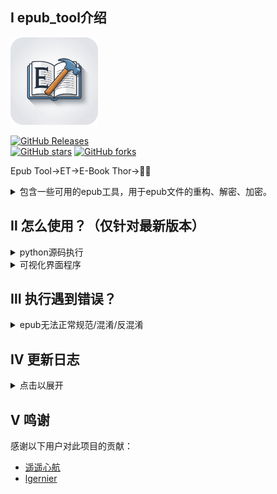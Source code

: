 

## Ⅰ epub_tool介绍<br>


<div>
<img src="./img/icon.ico" alt="图片名称" style="width:10em">
</div>


[![GitHub Releases](https://img.shields.io/github/v/release/cnwxi/epub_tool)](https://github.com/cnwxi/epub_tool/releases/latest)  
 [![GitHub stars](https://img.shields.io/github/stars/cnwxi/epub_tool)](https://github.com/cnwxi/epub_tool/stargazers)
  [![GitHub forks](https://img.shields.io/github/forks/cnwxi/epub_tool)](https://github.com/cnwxi/epub_tool/network/members)

Epub Tool->ET->E-Book Thor->📖🔨

<details>
  <summary>包含一些可用的epub工具，用于epub文件的重构、解密、加密。</summary>
  <p>


1. `重构epub为规范格式_v2.8.3.py`->`utils\reformat_epub.py`<br>
作用：见原文件名。<br>
原始的百度贴吧帖子链接：[遥遥心航的帖子](https://jump2.bdimg.com/p/8090221625)。<br>
遥遥心航提供的原始文件：[蓝奏云网盘链接](https://wwb.lanzoub.com/b01k016hg) 密码：`i89p`。<br>
2. `重构epub并反文件名混淆.py`->`utils\decrypt_epub.py`<br>
作用：见原文件名。<br>
3. `重构epub并加入文件名混淆.py`->`utils\encrypt_epub.py`<br>
作用：见原文件名。<br>
4. `epub_tool.py`<br>
作用：对上述工具的整合的命令行程序。<br>
5. `epub_tool_TKUI.py`<br>
作用：对上述工具的整合的带操作界面的程序。<br>

注：重构会严格保证文件夹分类和文件名后缀。[https://github.com/cnwxi/epub_tool/issues/13]
  </p>
</details>

## Ⅱ 怎么使用？（仅针对最新版本）<br>

<details>
  <summary>python源码执行</summary>
  <p>

1. 下载python3.8；<br> 
2. 使用`git clone https://github.com/cnwxi/epub_tool.git`克隆本仓库；或直接在网页下载源码压缩包，解压后得到py文件；<br>
3. 准备依赖库，在终端输入`python -m pip install -r requirements.txt`;<br>
4. 执行py文件。<br> 
    - 单个工具执行：<br> 
    1. 使用命令行执行 `python 解压目标文件夹/epub_tool/utils/**.py` 或修改py为pyz双击运行。<br>
    - 整合工具执行：<br> 
    1. 使用命令行执行 `python 解压目标文件夹/epub_tool/epub_tool.py -i 需要处理的epub文件或者所在文件夹 -e/d/r` 其中e、d、r为不同的处理模式，分别是混淆`-e`、反混淆`-d`、重新格式化`-r`。<br> 
    2. 也可使用命令行执行 `python 解压目标文件夹/epub_tool/epub_tool.py -i 需要处理的epub文件或者所在文件夹 -m 处理模式`，处理模式为e、d、r。<br> 

  </p>
</details>

<!-- 

<details> 
  <summary>命令行程序</summary>
  <p>

1. 从[releases](https://github.com/cnwxi/epub_tool/releases)下载对应的可执行文件；<br>
2. Windows可以直接双击可执行文件；<br>
![image](https://github.com/user-attachments/assets/53ed7c69-3f59-44fd-9c59-b754ada6c5a8)
3. 或使用命令行工具`CMD、Power Shell、Terminal`执行；<br>
4. 如提示无权限运行，可在终端输入 `chmod +x /可执行文件所在路径` （macOS：还需进入“设置-安全性与隐私-通用-允许从以下位置下载的APP”点击“仍要打开”）<br>
参考如图：<br>
![image](https://github.com/user-attachments/assets/18dd97fb-cc39-47d4-b5eb-fb48b01a28cd)
![image](https://github.com/user-attachments/assets/e0f7e997-6912-4792-a72d-f415e0525e34)
5. 参数列表参考如下：<br>
\-i  后面接需要处理的epub文件或所在文件夹；<br>
\-e  无需后接任何参数，指定程序对epub进行混淆处理；<br>
\-d  无需后接任何参数，指定程序对epub进行反混淆处理；<br>
\-r  无需后接任何参数，指定程序对epub进行格式化处理。<br>
\-m  后接指定的处理模式，e、d、r。（可选，效果同上-e、-d、-r）
6. 现在输入为文件夹路径时会提醒选择文件执行edr操作或所有文件执行edr操作。<br> 
 ![image](https://github.com/user-attachments/assets/4c5d6a6e-2e6e-427d-9251-8d9e4c2a3a68) 

- 举例：<br>
在可执行文件所在文件夹打开命令行工具（或打开命令行工具后切换到可执行文件所在文件夹）。<br>
可使用的命令行工具如cmd/powershell/terminal等。<br>
输入`Windows_epub_tool.exe -i epub文件路径或所在文件夹路径 -d`或`Windows_epub_tool.exe -i epub文件路径或所在文件夹路径 -m d`
并回车（注意不同平台可执行文件名不一致）。<br>
此命令行指定程序读取指定目录下所有epub文件，并对这些文件进行反混淆。<br>

  </p>
</details>

<details>
  <summary>Windows系统CMD命令行操作演示</summary>
  <p>
    
1. 可执行文件已下载至C:\Users\Administrator\Downloads\Programs位置，打开文件管理器，进入对应目录。如图：<br>
<img src="https://github.com/user-attachments/assets/0cd71e92-714b-4f44-8060-ad5d353ebb7a" width="600"><br>
2. 在最上方地址输入框输入cmd并回车，则可以直接在此目录下打开cmd。如图：<br>
<img src="https://github.com/user-attachments/assets/2f23826d-480a-4526-9dbe-f3fb06f5fa35" width="600"><br>
<img src="https://github.com/user-attachments/assets/8def1166-f7f6-4738-bed8-0b3057e1d81b" width="600"><br>
3. 输入 Windows_epub_tool.exe -i epub文件路径或所在文件夹路径 -d （注：此为演示命令行，具体的输入文件/文件夹和执行模式需要你自行指定）<br>
或 Windows_epub_tool.exe -i epub文件路径或所在文件夹路径 -m d 。如图：<br>
<img src="https://github.com/user-attachments/assets/0e1c703f-1c78-4242-9dce-480219805005" width="600"><br>
  
  </p>
</details> 

-->

<details>
  <summary>可视化界面程序</summary>
  <p>

    

>（注：同样会在程序所在路径生成log日志文件）<br>
> （Mac参考命令行程序教程授予权限；Windows若报告病毒文件请忽略警告，允许文件保留本地。）

- UI预览，具体界面可能随后续更新改动<br>
mac<br>
<img width="300" alt="mac" src="https://github.com/user-attachments/assets/dd3ba06c-5fb7-4439-88d6-4ff67ed1f0db" /><br> 
windows<br> 
<img width="300" alt="windows" src="https://github.com/user-attachments/assets/99acedf7-2f41-44bb-9059-6de9d36dd1d0" /><br> 

  </p>
</details>

## Ⅲ 执行遇到错误？

<details>
  <summary>epub无法正常规范/混淆/反混淆</summary><br>
  <p>
    1、优先解压文件，查看其中content.opf文件，检查是否存在问题。若无法解决，在Issues区提交issue并附带原文件。[https://github.com/cnwxi/epub_tool/issues/8 https://github.com/cnwxi/epub_tool/issues/10]<br>
  </p>
  <p>
    2、若下载文件名带“精品”二字，且解压后文件夹内包含“/META-INF/encryption.xml”，检查此文件内是否有“ZhangYue.Inc”字样。若满足则此文件为掌阅加密书籍，为规避版权问题，此处不提供解密程序，请使用「掌阅」打开阅读。[https://github.com/cnwxi/epub_tool/issues/19]<br> 
  </p>

</details>

## Ⅳ 更新日志<br>
<details>
  <summary>点击以展开</summary>
  <p>

### 2025.04.23<br>
移除命令行程序编译；移除mac编译-F参数；添加icon.icns图标适配macOS，优化显示效果；移除Ubuntu（Linux系统）编译。<br>
### 2025.03.20<br>
修复失效的自定义输出路径。<br>
### 2025.03.01<br>
图标打包进可执行文件。<br>
### 2025.02.20<br>
更新图标。<br>
### 2024.12.25<br>
修复在mac上的日志文件写入位置，更改日志写入方式，清理原始脚本中重复的无效循环。<br>
### 2024.12.24<br>
Update build.yml。https://github.com/cnwxi/epub_tool/pull/17<br>
### 2024.12.23<br>
调整UI、取消push自动构建。<br>
### 2024.12.17<br>
修复UI显示问题,分支整合。<br>
### 2024.12.16<br>
创建新分支TKUI，实现基本UI DEMO，功能已整合。<br>
### 2024.11.17<br>
添加文件夹手动选择需要处理文件，输入文件序号进行选择，不再是默认处理文件夹内全部epub文件，添加了输入检测提示，错误后会返回重新输入。https://github.com/cnwxi/epub_tool/pull/15<br>
### 2024.10.24<br>
修复未处理输入时拖入文件带引号导致的文件路径检查错误。<br>
### 2024.09.09<br>
因额外依赖库未打包到可执行文件，重新打包可执行文件。<br>
更新相关使用教程。<br>
### 2024.09.08<br>
为避免有人不会使用命令行工具，更新Windows系统下相关操作的基础流程。<br>
程序允许直接双击执行，后续再输入参数。<br>
对应操作忽略固定后缀跳过文件处理。_encrypt、_decrypt、_reformat<br>
### 2024.08.29<br>
修复混淆ID导致的反混淆不完全。<br>
修复存在异常opf时程序闪退问题。<br>
更新日志记录。<br>
### 2024.08.28<br>
整合代码，使用命令行批量处理epub文件。<br>
支持输入单个epub文件或epub文件所在文件夹，支持子目录遍历。<br>
修改输出路径，现为原epub文件同级路径，通过添加不同后缀`encrypt\decrypt\reformat`区分原文件和处理后文件。<br>
### 2024.06.19<br>
代码更新，使用相似度计算覆盖opf文件中未混淆的其他文件名情况。<br>
### 2024.06.13<br>
更新yml文件。https://github.com/cnwxi/epub_tool/pull/9<br>
### 2024.06.12<br>
针对cover页面未混淆的情况做更改。<br>
修改自动发布逻辑，修改py文件不触发CI，仅修改yml后触发。修改yml，无需手动执行才执行发布。<br>
### 2024.06.08<br>
CI配置文件更新。https://github.com/cnwxi/epub_tool/pull/6 https://github.com/cnwxi/epub_tool/pull/7<br>
### 2024.06.07<br>
修改主函数逻辑，防止epub文件不存在导致的程序崩溃。https://github.com/cnwxi/epub_tool/pull/4<br>
加入CI自动构建。https://github.com/cnwxi/epub_tool/pull/5<br>
加入CI自动发布。<br>
### 2024.05.28<br>
修正`重构epub为规范格式_v2.8.3.py`中生成的content.opf文件内容格式。https://github.com/cnwxi/epub_tool/pull/3<br>
### 2024.05.16<br>
更改文件输出路径。https://github.com/cnwxi/epub_tool/pull/2<br>
### 2024.05.09<br>
针对多看~slim文件进行修改，处理html中使用`../`、`./`、`/`开头的链接。<br>
### 2024.04.23<br>
初始化仓库。<br>

  </p>
</details>

## Ⅴ 鸣谢<br>
感谢以下用户对此项目的贡献：
- [遥遥心航](https://tieba.baidu.com/home/main?id=tb.1.7f262ae1.5_dXQ2Jp0F0MH9YJtgM2Ew)
- [lgernier](https://github.com/lgernierO)<br>

